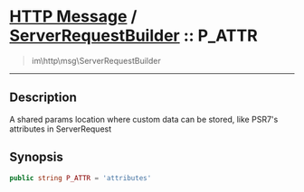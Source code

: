 # [HTTP Message](http.md) / [ServerRequestBuilder](http-ServerRequestBuilder.md) :: P_ATTR
 > im\http\msg\ServerRequestBuilder
____

## Description
A shared params location where custom data can be stored, like PSR7's attributes in ServerRequest

## Synopsis
```php
public string P_ATTR = 'attributes'
```
